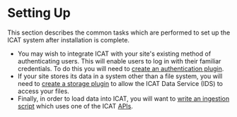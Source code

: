 # Setting Up

This section describes the common tasks which are performed to set up the ICAT system after installation is complete.

- You may wish to integrate ICAT with your site's existing method of authenticating users. This will enable users to log in with their familiar credentials. To do this you will need to [create an authentication plugin](./create_an_auth_plugin.md).
- If your site stores its data in a system other than a file system, you will need to [create a storage plugin](./create_a_storage_plugin.md) to allow the ICAT Data Service (IDS) to access your files.
- Finally, in order to load data into ICAT, you will want to [write an ingestion script](./write_an_ingestion_script.md) which uses one of the ICAT [APIs](../apis/README.md).
